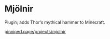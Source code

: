 # Mjölnir
Plugin; adds Thor's mythical hammer to Minecraft.

[pinniped.page/projects/mjolnir](pinniped.page/projects/mjolnir)

